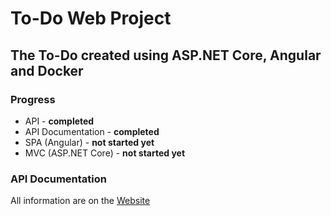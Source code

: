 # To-Do Web Project

## The To-Do created using ASP.NET Core, Angular and Docker

### Progress
- API - **completed**
- API Documentation - **completed**
- SPA (Angular) - **not started yet**
- MVC (ASP.NET Core) - **not started yet**

### API Documentation
All information are on the [Website](https://to-do-api-documentation.newerdim.pl/)
